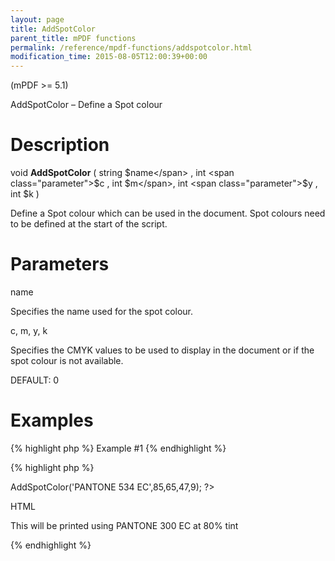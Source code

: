 ```yaml
---
layout: page
title: AddSpotColor
parent_title: mPDF functions
permalink: /reference/mpdf-functions/addspotcolor.html
modification_time: 2015-08-05T12:00:39+00:00
---
```


<div>
<div>

(mPDF &gt;= 5.1)

AddSpotColor – Define a Spot colour

# Description

void <b>AddSpotColor</b> ( string <span class="parameter">$name</span> , int <span class="parameter">$c</span> , int <span class="parameter">$m</span>, int <span class="parameter">$y</span> , int <span class="parameter">$k</span> )

Define a Spot colour which can be used in the document. Spot colours need to be defined at the start of the script.

# Parameters

<span class="parameter">name</span>

Specifies the name used for the spot colour.

<span class="parameter">c, m, y, k</span>

<span class="parameter">S</span>pecifies the CMYK values to be used to display in the document or if the spot colour is not available.

<span class="smallblock">DEFAULT</span>: 0

# Examples

{% highlight php %}
Example #1
{% endhighlight %}

{% highlight php %}
<?php

$mpdf->AddSpotColor('PANTONE 534 EC',85,65,47,9);

?>

HTML

This will be printed using PANTONE 300 EC at 80% tint

{% endhighlight %}

</div>
</div>
